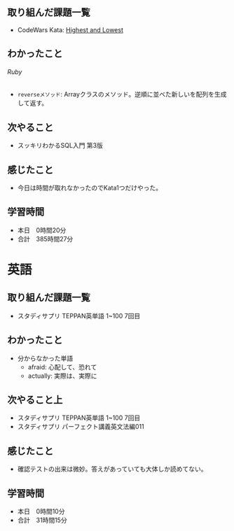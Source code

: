 ## 取り組んだ課題一覧
- CodeWars Kata: [Highest and Lowest](https://www.codewars.com/kata/554b4ac871d6813a03000035/solutions/ruby)
## わかったこと
###### Ruby
- `reverseメソッド`: Arrayクラスのメソッド。逆順に並べた新しいを配列を生成して返す。
## 次やること
- スッキリわかるSQL入門 第3版
## 感じたこと
- 今日は時間が取れなかったのでKata1つだけやった。
## 学習時間
- 本日　0時間20分
- 合計　385時間27分


# 英語
## 取り組んだ課題一覧
- スタディサプリ TEPPAN英単語 1~100 7回目
## わかったこと
- 分からなかった単語
    - afraid: 心配して、恐れて
    - actually: 実際は、実際に
## 次やること上
- スタディサプリ TEPPAN英単語 1~100 7回目
- スタディサプリ パーフェクト講義英文法編011
## 感じたこと
- 確認テストの出来は微妙。答えがあっていても大体しか読めてない。
## 学習時間
- 本日　0時間10分
- 合計　31時間15分